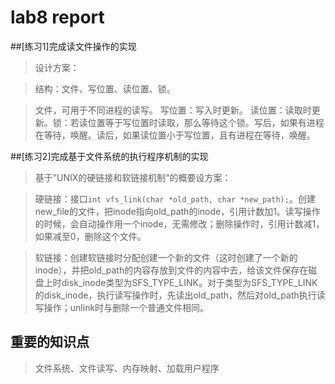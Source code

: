 # lab8 report

##[练习1]完成读文件操作的实现
> 设计方案：

> 结构：文件、写位置、读位置、锁。 

> 文件，可用于不同进程的读写。 写位置：写入时更新。 读位置：读取时更新。锁：若读位置等于写位置时读取，那么等待这个锁。写后，如果有进程在等待，唤醒。读后，如果读位置小于写位置，且有进程在等待，唤醒。

##[练习2]完成基于文件系统的执行程序机制的实现
> 基于”UNIX的硬链接和软链接机制“的概要设方案：

> 硬链接：接口`int vfs_link(char *old_path, char *new_path);`。创建new_file的文件，把inode指向old_path的inode，引用计数加1。读写操作的时候，会自动操作用一个inode，无需修改；删除操作时，引用计数减1，如果减至0，删除这个文件。

> 软链接：创建软链接时分配创建一个新的文件（这时创建了一个新的inode），并把old_path的内容存放到文件的内容中去，给该文件保存在磁盘上时disk_inode类型为SFS_TYPE_LINK。对于类型为SFS_TYPE_LINK的disk_inode，执行读写操作时，先读出old_path，然后对old_path执行读写操作；unlink时与删除一个普通文件相同。

## 重要的知识点
> 文件系统、文件读写、内存映射、加载用户程序

